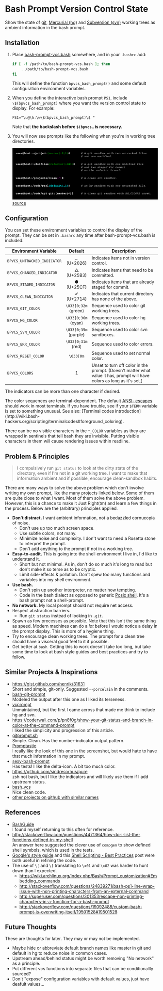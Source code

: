 Bash Prompt Version Control State
=================================
Show the state of [git](https://git-scm.com/), [Mercurial (hg)](https://www.mercurial-scm.org/)
and [Subversion (svn)](https://subversion.apache.org/) working trees as ambient information in
the bash prompt.


Installation
------------
1. Place [bash-prompt-vcs.bash](bash-prompt-vcs.bash) somewhere, and in your `.bashrc` add:

   ```bash
   if [ -f /path/to/bash-prompt-vcs.bash ]; then
       . /path/to/bash-prompt-vcs.bash
   fi
   ```

   This will define the function `bpvcs_bash_prompt()` and some default
   configuration environment variables.

2. When you define the interactive bash prompt `PS1`, include
   `\$(bpvcs_bash_prompt)` where you want the version control state to
   display.  For example:

   ```
   PS1="\u@\h:\w\$(bpvcs_bash_prompt)\$ "
   ```
   Note that **the backslash before `$(bpvcs…` is necessary.**

3. You will now see prompts like the following when you're in working tree directories.

   ![Screenshot](screenshot.png "Screenshot")
   [source](screenshot.svg)


Configuration
-------------
You can set these environment variables to control the display of the prompt.
They can be set in `.bashrc` any time after bash-prompt-vcs.bash is included.

Environment Variable        | Default | Description
----------------------------|:-------:|------------
`BPVCS_UNTRACKED_INDICATOR` | … <br/>(U+2026) | Indicates items not in version control.
`BPVCS_CHANGED_INDICATOR`   | △ <br/>(U+25B3) | Indicates items that need to be committed.
`BPVCS_STAGED_INDICATOR`    | ● <br/>(U+25CF) | Indicates items that are already staged for commit.
`BPVCS_CLEAN_INDICATOR`     | ✔ <br/>(U+2714) | Indicates that current directory has none of the above.
`BPVCS_GIT_COLOR`           | `\033[0;32m` <br/>(green)  | Sequence used to color git working trees.
`BPVCS_HG_COLOR`            | `\033[0;36m` <br/>(cyan)   | Sequence used to color hg working trees.
`BPVCS_SVN_COLOR`           | `\033[0;35m` <br/>(purple) | Sequence used to color svn sandboxes.
`BPVCS_ERR_COLOR`           | `\033[0;31m` <br/>(red)    | Sequence used to color errors.
`BPVCS_RESET_COLOR`         | `\033[0m`                  | Sequence used to set normal color.
`BPVCS_COLORS`              |  1         | Unset to turn off color in the prompt. (Doesn't matter what value it has, prompt will have colors as long as it's set.)

The indicators can be more than one character if desired.

The color sequences are terminal-dependent.  The default [ANSI-
escapes](https://en.wikipedia.org/wiki/ANSI_escape_code#Colors) should work in
most terminals.  If you have trouble, see if your `$TERM` variable is set to
something unusual.  See also: [Terminal codes introduction](http://wiki.bash-
hackers.org/scripting/terminalcodes#foreground_coloring).

There can be no visible characters in the `*_COLOR` variables as they are
wrapped in sentinels that tell bash they are invisible.  Putting visible
characters in them will cause rendering issues within readline.


Problem & Principles
--------------------
> I compulsively run `git status` to look at the dirty state of the directory,
> even if I'm not in a git working tree.
> I want to make that information ambient and if possible, encourage clean-sandbox
> habits.

There are many ways to solve the above problem which don't involve writing my
own prompt, like the many projects linked [below](#user-content-similar-projects--inspirations).
Some of them are quite close to what I want.  Most of them solve the above problem.  However,
this is a chance  to make it Just Right(tm) and learn a few things in the process.
Below are the (arbitrary) principles applied.

* **Don't distract.**  I want ambient information, not a bedazzled cornucopia of noise.
  * Don't use up too much screen space.
  * Use subtle colors, not many.
  * Minimize noise and complexity.  I don't want to need a Rosetta stone to interpret the prompt.
  * Don't add anything to the prompt if not in a working tree.
* **Easy-to-audit.**  This is going into the shell environment I live in, I'd like to understand it.
  * Short but not minimal.  As in, don't do so much it's long to read but don't make it so terse as to be cryptic.
  * Limit side-effects & pollution.  Don't spew too many functions and variables into my shell environment.
* **Use bash.**
  * Don't spin up another interpreter, [no matter how tempting](http://www.python.org).
  * Code in the bash dialect as opposed to generic [Posix shell](http://pubs.opengroup.org/onlinepubs/9699919799/utilities/V3_chap02.html#tag_18).  It's a bash prompt not a shell-prompt.
* **No network.**  My local prompt should not require net access.
* Respect abstraction barriers.
  * Run `git status` instead of looking in `.git`.
* Spawn as few processes as possible.
  Note that this isn't the same thing as speed.  Modern machines can do a *lot* before I would notice a delay in the prompt display.  This is more of a hygiene thing.
* Try to encourage clean working trees.  The prompt for a clean tree should have a visceral good feel to it if possible.
* Get better at `bash`.  Getting this to work doesn't take too long, but take
  some time to look at bash style guides and best practices and try to follow.


Similar Projects & Inspirations
-------------------------------
* https://gist.github.com/henrik/31631 <br/>
  Short and simple, git-only.  Suggested `--porcelain` in the comments.
* [bash-git-prompt](https://github.com/magicmonty/bash-git-prompt/) <br/>
  Modeled the output after this one as I liked its terseness.
* [vcprompt](https://github.com/djl/vcprompt) <br/>
  Unmaintained, but the first I came across that made me think to include hg and svn.
* https://coderwall.com/p/pn8f0g/show-your-git-status-and-branch-in-color-at-the-command-prompt <br/>
  I liked the simplicity and progression of this article.
* [gitprompt.sh](https://github.com/jcgoble3/gitstuff/blob/master/gitprompt.sh) <br/>
  Simple.  Clean.  Has the number-indicator output pattern.
* [Promptastic](http://painl.es/promptastic/) <br/>
  I really like the look of this one in the screenshot, but would hate to have that much information in my prompt.
* [sexy-bash-prompt](https://github.com/twolfson/sexy-bash-prompt) <br/>
  Has tests!  I like the delta-icon.  A bit too much color.
* https://github.com/sindresorhus/pure <br/>
  zsh not bash, but I like the indicators and will likely use them if I add upstream status.
* [bash_vcs](https://github.com/mfouesneau/bash_vcs) <br/>
  Nice clean code.
* [other projects on github with similar names](https://github.com/search?utf8=%E2%9C%93&q=bash+vcs+prompt&type=Repositories&ref=searchresults)


References
----------
* [BashGuide](http://mywiki.wooledge.org/BashGuide) <br/>
  I found myself returning to this often for reference.
* http://stackoverflow.com/questions/4471364/how-do-i-list-the-functions-defined-in-my-shell <br/>
  An answer here suggested the clever use of `compgen` to show defined shell symbols, which is used in the tests.
* [Google's style guide](https://google.github.io/styleguide/shell.xml) and this [Shell Scripting - Best Practices](http://fahdshariff.blogspot.com/2013/10/shell-scripting-best-practices.html#BP19) post were both useful in refining the code.
* The use of `\[` and `\]` translating to `\x01` and `\x02` was harder to hunt down than I expected.
  * https://wiki.archlinux.org/index.php/Bash/Prompt_customization#Embedding_commands
  * http://stackoverflow.com/questions/24839271/bash-ps1-line-wrap-issue-with-non-printing-characters-from-an-external-command
  * http://superuser.com/questions/301353/escape-non-printing-characters-in-a-function-for-a-bash-prompt
  * http://stackoverflow.com/questions/19092488/custom-bash-prompt-is-overwriting-itself/19501528#19501528


Future Thoughts
---------------
These are thoughts for later.  They may or may not be implemented.

* Maybe hide or abbreviate default branch names like master in git and default in hg to reduce noise in common cases.
* Upstream ahead/behind status might be worth removing "No network" as a principle.
* Put different vcs functions into separate files that can be conditionallly sourced?
* Don't "expose" configuration variables with default values, just have deafult values...